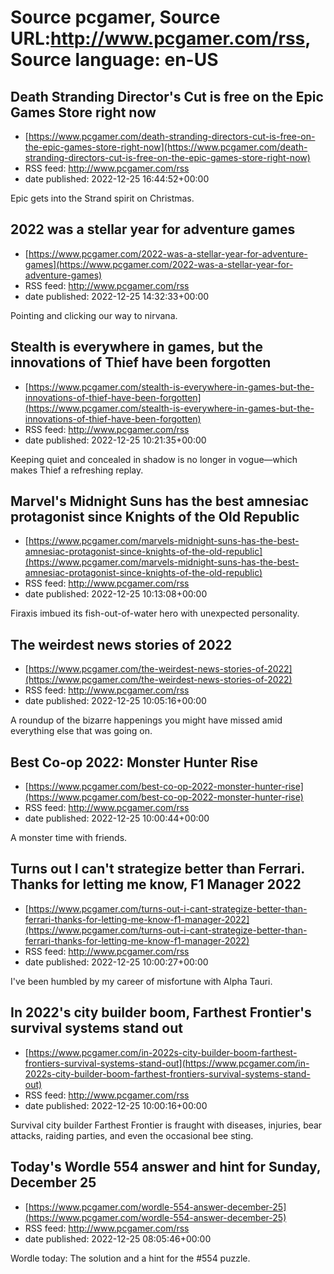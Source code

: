 # Source pcgamer, Source URL:http://www.pcgamer.com/rss, Source language: en-US

## Death Stranding Director's Cut is free on the Epic Games Store right now
 - [https://www.pcgamer.com/death-stranding-directors-cut-is-free-on-the-epic-games-store-right-now](https://www.pcgamer.com/death-stranding-directors-cut-is-free-on-the-epic-games-store-right-now)
 - RSS feed: http://www.pcgamer.com/rss
 - date published: 2022-12-25 16:44:52+00:00

Epic gets into the Strand spirit on Christmas.

## 2022 was a stellar year for adventure games
 - [https://www.pcgamer.com/2022-was-a-stellar-year-for-adventure-games](https://www.pcgamer.com/2022-was-a-stellar-year-for-adventure-games)
 - RSS feed: http://www.pcgamer.com/rss
 - date published: 2022-12-25 14:32:33+00:00

Pointing and clicking our way to nirvana.

## Stealth is everywhere in games, but the innovations of Thief have been forgotten
 - [https://www.pcgamer.com/stealth-is-everywhere-in-games-but-the-innovations-of-thief-have-been-forgotten](https://www.pcgamer.com/stealth-is-everywhere-in-games-but-the-innovations-of-thief-have-been-forgotten)
 - RSS feed: http://www.pcgamer.com/rss
 - date published: 2022-12-25 10:21:35+00:00

Keeping quiet and concealed in shadow is no longer in vogue—which makes Thief a refreshing replay.

## Marvel's Midnight Suns has the best amnesiac protagonist since Knights of the Old Republic
 - [https://www.pcgamer.com/marvels-midnight-suns-has-the-best-amnesiac-protagonist-since-knights-of-the-old-republic](https://www.pcgamer.com/marvels-midnight-suns-has-the-best-amnesiac-protagonist-since-knights-of-the-old-republic)
 - RSS feed: http://www.pcgamer.com/rss
 - date published: 2022-12-25 10:13:08+00:00

Firaxis imbued its fish-out-of-water hero with unexpected personality.

## The weirdest news stories of 2022
 - [https://www.pcgamer.com/the-weirdest-news-stories-of-2022](https://www.pcgamer.com/the-weirdest-news-stories-of-2022)
 - RSS feed: http://www.pcgamer.com/rss
 - date published: 2022-12-25 10:05:16+00:00

A roundup of the bizarre happenings you might have missed amid everything else that was going on.

## Best Co-op 2022: Monster Hunter Rise
 - [https://www.pcgamer.com/best-co-op-2022-monster-hunter-rise](https://www.pcgamer.com/best-co-op-2022-monster-hunter-rise)
 - RSS feed: http://www.pcgamer.com/rss
 - date published: 2022-12-25 10:00:44+00:00

A monster time with friends.

## Turns out I can't strategize better than Ferrari. Thanks for letting me know, F1 Manager 2022
 - [https://www.pcgamer.com/turns-out-i-cant-strategize-better-than-ferrari-thanks-for-letting-me-know-f1-manager-2022](https://www.pcgamer.com/turns-out-i-cant-strategize-better-than-ferrari-thanks-for-letting-me-know-f1-manager-2022)
 - RSS feed: http://www.pcgamer.com/rss
 - date published: 2022-12-25 10:00:27+00:00

I've been humbled by my career of misfortune with Alpha Tauri.

## In 2022's city builder boom, Farthest Frontier's survival systems stand out
 - [https://www.pcgamer.com/in-2022s-city-builder-boom-farthest-frontiers-survival-systems-stand-out](https://www.pcgamer.com/in-2022s-city-builder-boom-farthest-frontiers-survival-systems-stand-out)
 - RSS feed: http://www.pcgamer.com/rss
 - date published: 2022-12-25 10:00:16+00:00

Survival city builder Farthest Frontier is fraught with diseases, injuries, bear attacks, raiding parties, and even the occasional bee sting.

## Today's Wordle 554 answer and hint for Sunday, December 25
 - [https://www.pcgamer.com/wordle-554-answer-december-25](https://www.pcgamer.com/wordle-554-answer-december-25)
 - RSS feed: http://www.pcgamer.com/rss
 - date published: 2022-12-25 08:05:46+00:00

Wordle today: The solution and a hint for the #554 puzzle.
